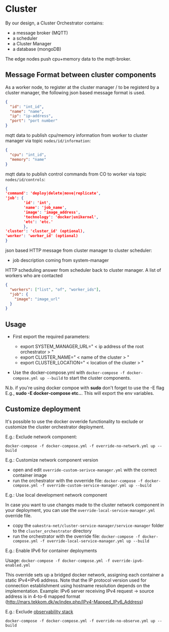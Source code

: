 # Cluster

By our design, a Cluster Orchestrator contains:

- a message broker (MQTT)
- a scheduler
- a Cluster Manager
- a database (mongoDB)

The edge nodes push cpu+memory data to the mqtt-broker.

## Message Format between cluster components

As a worker node, to register at the cluster manager / to be registerd by a cluster manager, the following json based message format is used.

```json
{
  "id": "int_id",
  "name": "name",
  "ip": "ip-address",
  "port": "port number"
}
```

mqtt data to publish cpu/memory information from worker to cluster manager via topic `nodes/id/information`:

```json
{
  "cpu": "int_id",
  "memory": "name"
}
```

mqtt data to publish control commands from CO to worker via topic `nodes/id/controls`:

```json
{
'command': 'deploy|delete|move|replicate',
'job': {
        'id': 'int',
        'name': 'job_name',
        'image': 'image_address',
        'technology': 'docker|unikernel',
        'etc': 'etc.'
        },
'cluster': 'cluster_id' (optional),
'worker': 'worker_id' (optional)
}
```

json based HTTP message from cluster manager to cluster scheduler:

- job description coming from system-manager

HTTP scheduling answer from scheduler back to cluster manager. A list of workers who are contacted

```json
{
  "workers": ["list", "of", "worker_ids"],
  "job": {
    "image": "image_url"
  }
}
```

## Usage

- First export the required parameters:

  - export SYSTEM_MANAGER_URL=" < ip address of the root orchestrator > "
  - export CLUSTER_NAME=" < name of the cluster > "
  - export CLUSTER_LOCATION=" < location of the cluster > "

- Use the docker-compose.yml with `docker-compose -f docker-compose.yml up --build` to start the cluster components.

N.b. if you're using docker compoe with **sudo** don't forget to use the -E flag E.g., **sudo -E docker-compose etc..**. This will export the env variables.

## Customize deployment

It's possible to use the docker ovveride functionality to exclude or customize the cluster orchestrator deployment.

E.g.: Exclude network component:

`docker-compose -f docker-compose.yml -f override-no-network.yml up --build`

E.g.: Customize network component version

- open and edit `override-custom-serivce-manager.yml` with the correct container image
- run the orchestrator with the ovverride file: `docker-compose -f docker-compose.yml -f override-custom-service-manager.yml up --build`

E.g.: Use local development network component

In case you want to use changes made to the cluster network component in your deployment,
you can use the `override-local-service-manager.yml` override file.

- copy the `oakestra-net/cluster-service-manager/service-manager` folder to the `cluster_orchestrator` directory
- run the orchestrator with the override file: `docker-compose -f docker-compose.yml -f override-local-service-manager.yml up --build`

E.g.: Enable IPv6 for container deployments

Usage: `docker-compose -f docker-compose.yml -f override-ipv6-enabled.yml`

This override sets up a bridged docker network, assigning each container a static IPv4+IPv6 address.
Note that the IP protocol version used for connection establishment using hostname resolution depends on the implementation.
Example: IPv6 server receiving IPv4 request -> source address is in 4-to-6 mapped format (http://mars.tekkom.dk/w/index.php/IPv4-Mapped_IPv6_Address)

E.g.: Exclude [observability stack](./config/README.md) 

`docker-compose -f docker-compose.yml -f override-no-observe.yml up --build`